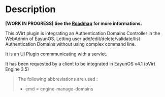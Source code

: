 Description
=============================

**[WORK IN PROGRESS] See the [Roadmap](https://github.com/eayun/UIPlugin-Engine-Manage-Domains/wiki/Roadmap) for more informations.**

This oVirt plugin is integrating an Authentication Domains Controller in the WebAdmin of EayunOS. Letting user add/edit/delete/validate/list Authentication Domains without using complex command line.

It is an UI Plugin commmunicating with a servlet.

It has been requested by a client to be integrated in EayunOS v4.1 (oVirt Engine 3.5)

> The following abbreviations are used :
> * emd = engine-manage-domains

